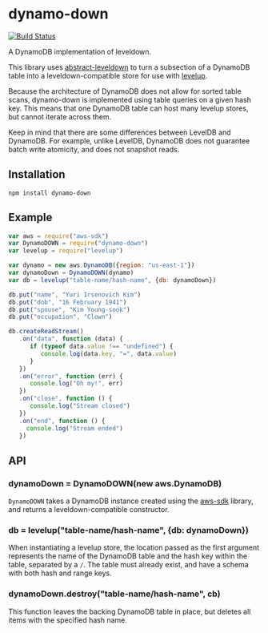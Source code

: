 dynamo-down
===========

[![Build Status](https://travis-ci.org/jed/dynamo-down.svg?branch=master)](https://travis-ci.org/jed/dynamo-down)

A DynamoDB implementation of leveldown.

This library uses [abstract-leveldown][] to turn a subsection of a DynamoDB table into a leveldown-compatible store for use with [levelup][].

Because the architecture of DynamoDB does not allow for sorted table scans, dynamo-down is implemented using table queries on a given hash key. This means that one DynamoDB table can host many levelup stores, but cannot iterate across them.

Keep in mind that there are some differences between LevelDB and DynamoDB. For example, unlike LevelDB, DynamoDB does not guarantee batch write atomicity, and does not snapshot reads.

Installation
------------

    npm install dynamo-down

Example
-------

```javascript
var aws = require("aws-sdk")
var DynamoDOWN = require("dynamo-down")
var levelup = require("levelup")

var dynamo = new aws.DynamoDB({region: "us-east-1"})
var dynamoDown = DynamoDOWN(dynamo)
var db = levelup("table-name/hash-name", {db: dynamoDown})

db.put("name", "Yuri Irsenovich Kim")
db.put("dob", "16 February 1941")
db.put("spouse", "Kim Young-sook")
db.put("occupation", "Clown")

db.createReadStream()
   .on("data", function (data) {
      if (typeof data.value !== "undefined") {
         console.log(data.key, "=", data.value)
      }
   })
   .on("error", function (err) {
      console.log("Oh my!", err)
   })
   .on("close", function () {
      console.log("Stream closed")
   })
   .on("end", function () {
     console.log("Stream ended")
   })
```

API
---

### dynamoDown = DynamoDOWN(new aws.DynamoDB)

`DynamoDOWN` takes a DynamoDB instance created using the [aws-sdk][] library, and returns a leveldown-compatible constructor.

### db = levelup("table-name/hash-name", {db: dynamoDown})

When instantiating a levelup store, the location passed as the first argument represents the name of the DynamoDB table and the hash key within the table, separated by a `/`. The table must already exist, and have a schema with both hash and range keys.

### dynamoDown.destroy("table-name/hash-name", cb)

This function leaves the backing DynamoDB table in place, but deletes all items with the specified hash name.

[aws-sdk]: http://docs.aws.amazon.com/AWSJavaScriptSDK/guide/
[abstract-leveldown]: https://github.com/rvagg/abstract-leveldown
[levelup]: https://github.com/rvagg/levelup

